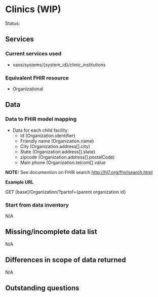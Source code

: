 # Clinics (WIP)
Status: 

## Services
### Current services used
- vaos/systems/{system_id}/clinic_institutions

### Equivalent FHIR resource
- Organizational

## Data
### Data to FHIR model mapping
- Data for each child facility:
  - Id (Organization.identifier)
  - Friendly name (Organization.name)
  - City (Organization.address[].city)
  - State (Organization.address[].state)
  - zipcode (Organization.address[].postalCode)
  - Main phone (Organization.telcom[].value

**NOTE:**
See documention on FHIR search http://hl7.org/fhir/search.html

**Example URL**

GET [base]/Organization/?partof={parent organization id}

### Start from data inventory
N/A

## Missing/incomplete data list
N/A

## Differences in scope of data returned
N/A

## Outstanding questions
